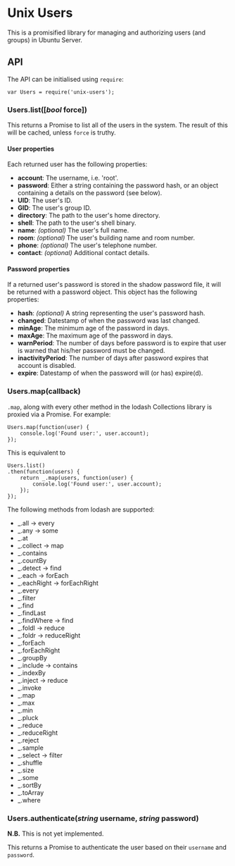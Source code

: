 # Unix Users

This is a promisified library for managing and authorizing users (and groups) in Ubuntu Server.

## API

The API can be initialised using `require`:

    var Users = require('unix-users');

### Users.list([*bool* force])

This returns a Promise to list all of the users in the system. The result of this will be cached, unless `force` is truthy.

#### User properties

Each returned user has the following properties:

 - **account**: The username, i.e. 'root'.
 - **password**: Either a string containing the password hash, or an object containing a details on the password (see below).
 - **UID**: The user's ID.
 - **GID**: The user's group ID.
 - **directory**: The path to the user's home directory.
 - **shell**: The path to the user's shell binary.
 - **name**: *(optional)* The user's full name.
 - **room**: *(optional)* The user's building name and room number.
 - **phone**: *(optional)* The user's telephone number.
 - **contact**: *(optional)* Additional contact details.

#### Password properties

If a returned user's password is stored in the shadow password file, it will be returned with a password object. This object has the following properties:

 - **hash**: *(optional)* A string representing the user's password hash.
 - **changed**: Datestamp of when the password was last changed.
 - **minAge**: The minimum age of the password in days.
 - **maxAge**: The maximum age of the password in days.
 - **warnPeriod**: The number of days before password is to expire that user is warned that his/her password must be changed.
 - **inactivityPeriod**: The number of days after password expires that account is disabled.
 - **expire**: Datestamp of when the password will (or has) expire(d). 

### Users.map(callback)

`.map`, along with every other method in the lodash Collections library is proxied via a Promise. For example:

    Users.map(function(user) {
        console.log('Found user:', user.account);
    });

This is equivalent to

    Users.list()
    .then(function(users) {
        return _.map(users, function(user) {
            console.log('Found user:', user.account);
        });
    });

The following methods from lodash are supported:

 - _.all → every
 - _.any → some
 - _.at
 - _.collect → map
 - _.contains
 - _.countBy
 - _.detect → find
 - _.each → forEach
 - _.eachRight → forEachRight
 - _.every
 - _.filter
 - _.find
 - _.findLast
 - _.findWhere → find
 - _.foldl → reduce
 - _.foldr → reduceRight
 - _.forEach
 - _.forEachRight
 - _.groupBy
 - _.include → contains
 - _.indexBy
 - _.inject → reduce
 - _.invoke
 - _.map
 - _.max
 - _.min
 - _.pluck
 - _.reduce
 - _.reduceRight
 - _.reject
 - _.sample
 - _.select → filter
 - _.shuffle
 - _.size
 - _.some
 - _.sortBy
 - _.toArray
 - _.where

### Users.authenticate(*string* username, *string* password)

**N.B.** This is not yet implemented.

This returns a Promise to authenticate the user based on their `username` and `password`.

